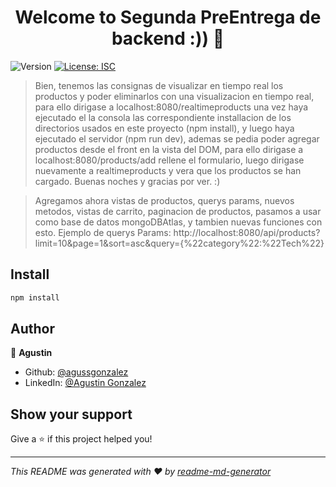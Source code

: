 <h1 align="center">Welcome to Segunda PreEntrega de backend :)) 👋</h1>
<p>
  <img alt="Version" src="https://img.shields.io/badge/version-1.0.0-blue.svg?cacheSeconds=2592000" />
  <a href="#" target="_blank">
    <img alt="License: ISC" src="https://img.shields.io/badge/License-ISC-yellow.svg" />
  </a>
</p>

> Bien, tenemos las consignas de visualizar en tiempo real los productos y poder eliminarlos con una visualizacion en tiempo real, para ello dirigase a localhost:8080/realtimeproducts una vez haya ejecutado el la consola las correspondiente installacion de los directorios usados en este proyecto (npm install), y luego haya ejecutado el servidor (npm run dev), ademas se pedia poder agregar productos desde el front en la vista del DOM, para ello dirigase a localhost:8080/products/add rellene el formulario, luego dirigase nuevamente a realtimeproducts y vera que los productos se han cargado. Buenas noches y gracias por ver. :)

>Agregamos ahora vistas de productos, querys params, nuevos metodos, vistas de carrito, paginacion de productos, pasamos a usar como base de datos mongoDBAtlas, y tambien nuevas funciones con esto.
>Ejemplo de querys Params: http://localhost:8080/api/products?limit=10&page=1&sort=asc&query={%22category%22:%22Tech%22}

## Install

```sh
npm install
```

## Author

👤 **Agustin**

* Github: [@agussgonzalez](https://github.com/agussgonzalez)
* LinkedIn: [@Agustin Gonzalez](https://linkedin.com/in/AgustinGonzalez)

## Show your support

Give a ⭐️ if this project helped you!

***
_This README was generated with ❤️ by [readme-md-generator](https://github.com/kefranabg/readme-md-generator)_